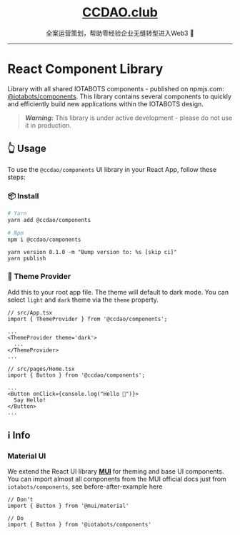 <h1 align="center"><a href="https://ccdao.club"> CCDAO.club</a></h1>

<p align="center">全案运营策划，帮助零经验企业无缝转型进入Web3 🤖</p>

---

# React Component Library
Library with all shared IOTABOTS components - published on npmjs.com: [@iotabots/components](https://www.npmjs.com/package/@iotabots/components). This library contains several components to quickly and efficiently build new applications within the IOTABOTS design. 

> **_Warning:_**
This library is under active development - please do not use it in production.

## 👆 Usage
To use the `@ccdao/components` UI library in your React App, follow these steps:

### 📦 Install

```bash
# Yarn
yarn add @ccdao/components

# Npm
npm i @ccdao/components
```

```
yarn version 0.1.0 -m "Bump version to: %s [skip ci]"
yarn publish
```
### 🎨 Theme Provider
Add this to your root app file. The theme will default to dark mode. You can select `light` and `dark` theme via the `theme` property.

```tsx
// src/App.tsx
import { ThemeProvider } from '@ccdao/components';

...
<ThemeProvider theme='dark'>
  ...
</ThemeProvider>
...
```


```tsx
// src/pages/Home.tsx
import { Button } from '@ccdao/components';

...
<Button onClick={console.log("Hello 🤖")}>
  Say Hello!
</Button>
...
```
 
## ℹ️ Info

### Material UI
We extend the React UI library **[MUI](https://mui.com/)** for theming and base UI components. You can import almost all components from the MUI official docs just from `iotabots/components`, see before-after-example here

```tsx
// Don't
import { Button } from '@mui/material'

// Do
import { Button } from '@iotabots/components'
```
